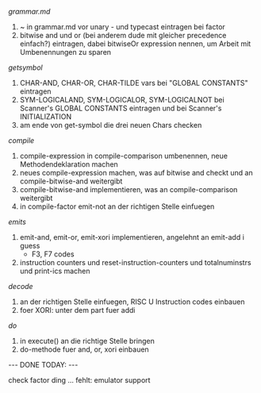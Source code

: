 _grammar.md_
1. ~ in grammar.md vor unary - und typecast eintragen bei factor
2. bitwise and und or (bei anderem dude mit gleicher precedence einfach?) eintragen, dabei bitwiseOr expression nennen, um Arbeit mit Umbenennungen zu sparen

_getsymbol_
1. CHAR-AND, CHAR-OR, CHAR-TILDE vars bei "GLOBAL CONSTANTS" eintragen
2. SYM-LOGICALAND, SYM-LOGICALOR, SYM-LOGICALNOT bei Scanner's GLOBAL CONSTANTS eintragen und bei Scanner's INITIALIZATION
3. am ende von get-symbol die drei neuen Chars checken

_compile_
1. compile-expression in compile-comparison umbenennen, neue Methodendeklaration machen
2. neues compile-expression machen, was auf bitwise and checkt und an compile-bitwise-and weitergibt
3. compile-bitwise-and implementieren, was an compile-comparison weitergibt
4. in compile-factor emit-not an der richtigen Stelle einfuegen

_emits_
1. emit-and, emit-or, emit-xori implementieren, angelehnt an emit-add i guess
    * F3, F7 codes 
2. instruction counters und reset-instruction-counters und totalnuminstrs und print-ics machen

_decode_
1. an der richtigen Stelle einfuegen, RISC U Instruction codes einbauen
2. foer XORI: unter dem part fuer addi

_do_
1. in execute() an die richtige Stelle bringen
2. do-methode fuer and, or, xori einbauen

--- DONE TODAY: ---

check factor ding
...
fehlt: emulator support
